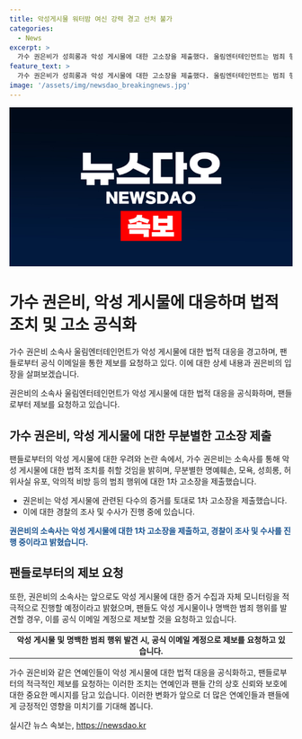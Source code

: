 ```yaml
---
title: 악성게시물 워터밤 여신 강력 경고 선처 불가
categories:
  - News
excerpt: >
  가수 권은비가 성희롱과 악성 게시물에 대한 고소장을 제출했다. 울림엔터테인먼트는 범죄 행위에 대해 경찰 수사 중이며 악성 게시물에 대한 강력한 법적 조치를 취할 것을 경고했다. 권은비는 팬들에게 악성 게시물을 제보할 것을 요청했으며, 지난해에도 이와 관련하여 법적 대응을 예고했었다. 최근 다른 연예인들도 악성 게시물에 대한 고소를 발표하며 논란이 있었다. (요약문)
feature_text: >
  가수 권은비가 성희롱과 악성 게시물에 대한 고소장을 제출했다. 울림엔터테인먼트는 범죄 행위에 대해 경찰 수사 중이며 악성 게시물에 대한 강력한 법적 조치를 취할 것을 경고했다. 권은비는 팬들에게 악성 게시물을 제보할 것을 요청했으며, 지난해에도 이와 관련하여 법적 대응을 예고했었다. 최근 다른 연예인들도 악성 게시물에 대한 고소를 발표하며 논란이 있었다. (요약문)
image: '/assets/img/newsdao_breakingnews.jpg'
---
```


<p><img src="/assets/img/newsdao_breakingnews.jpg" alt="ontimetimes 속보" /></p>

<h1>가수 권은비, 악성 게시물에 대응하며 법적 조치 및 고소 공식화</h1>

<p>가수 권은비 소속사 울림엔터테인먼트가 악성 게시물에 대한 법적 대응을 경고하며, 팬들로부터 공식 이메일을 통한 제보를 요청하고 있다. 이에 대한 상세 내용과 권은비의 입장을 살펴보겠습니다.</p>

<p data-ke-size="size16">권은비의 소속사 울림엔터테인먼트가 악성 게시물에 대한 법적 대응을 공식화하며, 팬들로부터 제보를 요청하고 있습니다.</p>

<h2>가수 권은비, 악성 게시물에 대한 무분별한 고소장 제출</h2>

<p>팬들로부터의 악성 게시물에 대한 우려와 논란 속에서, 가수 권은비는 소속사를 통해 악성 게시물에 대한 법적 조치를 취할 것임을 밝히며, 무분별한 명예훼손, 모욕, 성희롱, 허위사실 유포, 악의적 비방 등의 범죄 행위에 대한 1차 고소장을 제출했습니다.</p>

<ul>
  <li>권은비는 악성 게시물에 관련된 다수의 증거를 토대로 1차 고소장을 제출했습니다.</li>
  <li>이에 대한 경찰의 조사 및 수사가 진행 중에 있습니다.</li>
</ul>

<p><b><span style="color: #1a5490;">권은비의 소속사는 악성 게시물에 대한 1차 고소장을 제출하고, 경찰이 조사 및 수사를 진행 중이라고 밝혔습니다.</span></b></p>

<h2>팬들로부터의 제보 요청</h2>

<p>또한, 권은비의 소속사는 앞으로도 악성 게시물에 대한 증거 수집과 자체 모니터링을 적극적으로 진행할 예정이라고 밝혔으며, 팬들도 악성 게시물이나 명백한 범죄 행위를 발견할 경우, 이를 공식 이메일 계정으로 제보할 것을 요청하고 있습니다.</p>

<table>
  <tr>
    <td style="text-align: center; height: 17px;"><b>악성 게시물 및 명백한 범죄 행위 발견 시, 공식 이메일 계정으로 제보를 요청하고 있습니다.</b></td>
  </tr>
</table>

<p data-ke-size="size16"></p>

<p>가수 권은비와 같은 연예인들이 악성 게시물에 대한 법적 대응을 공식화하고, 팬들로부터의 적극적인 제보를 요청하는 이러한 조치는 연예인과 팬들 간의 상호 신뢰와 보호에 대한 중요한 메시지를 담고 있습니다. 이러한 변화가 앞으로 더 많은 연예인들과 팬들에게 긍정적인 영향을 미치기를 기대해 봅니다.</p>
실시간 뉴스 속보는, <a href="https://newsdao.kr" rel="dofollow">https://newsdao.kr</a>


